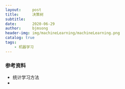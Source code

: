 ```yaml
---
layout:     post
title:      决策树
subtitle:   
date:       2020-06-29
author:     bjmsong
header-img: img/machineLearning/machineLearning.png
catalog: true
tags:
    - 机器学习
---
```

### 


### 参考资料
- 统计学习方法
- 
